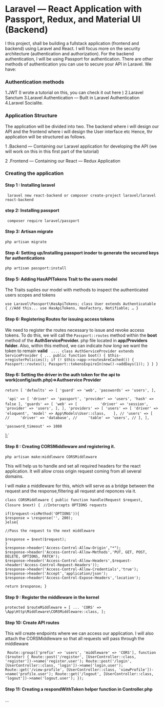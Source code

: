 
# Laravel — React Application with Passport, Redux, and Material UI (Backend)  

I this project, shall be building a fullstack application (frontend and backend) using Laravel and React. I will focus more on the security architecture (authentication and authorization). For the backend authentication, I will be using Passport for authentication. There are other methods of authentication you can use to secure your API in Laravel. We have:

### Authentication methods
1.JWT (I wrote a tutorial on this, you can check it out here )
2.Laravel Sanctum
3.Laravel Authentication — Built in Laravel Authentication
4.Laravel Socialite.

### Application Structure
The application will be divided into two. 
    The backend where i will design our API and the frontend where i  will design the User interface etc Hence, thr application will be structured as follows.

 1 .Backend — Containing our Laravel application for developing the API (we will work on this in this first part of the tutorial)
 
 2 .Frontend — Containing our React — Redux Application

### Creating the application
#### Step 1 : Installing laravel
 ` laravel new react-backend
   or
  composer create-project laravel/laravel react-backend`
 
#### step 2: Installing passport
`
composer require laravel/passport`

#### Step 3: Artisan migrate
`php artisan migrate`

#### Step 4: Setting up/Installing passport inoder to generate the secured keys for authentications

`php artisan passport:install`

#### Step 5: Adding HasAPITokens Trait to the users model
The Traits suplies our model with methods to inspect the authenticated users scopes and tokens


`use Laravel\Passport\HasApiTokens;
class User extends Authenticatable
{
    //Add this...
    use HasApiTokens, HasFactory, Notifiable;
    …
}`

#### Step 6: Registering Routes for issuing access tokens
We need to register the routes necessary to issue and revoke access tokens. 
To do this, we will call the `Passport::routes` method within the **boot** method of the **AuthServiceProvider.**
php file located in **app/Providers folder.** 
Also, within this method, we can indicate _how long_ we want the token to remain **valid** 
`
....
class AuthServiceProvider extends ServiceProvider
{
...
public function boot()
{
    $this->registerPolicies();
    if (! $this->app->routesAreCached()) {
    Passport::routes();
    Passport::tokensExpireIn(now()->addDays(1));
}
}
}`

#### Step 6: Setting the driver in the auth token for the api to work(config/auth.php)=>Authservice Provider
`return [
    'defaults' => [
        'guard' => 'web',
        'passwords' => 'users',
    ],`

   
  ` 'api' => [
       'driver' => 'passport',
       'provider' => 'users',
       'hash' => false
   ],
    'guards' => [
        'web' => [`
  `          'driver' => 'session',
            'provider' => 'users',
        ],
    ],
    'providers' => [
        'users' => [
            'driver' => 'eloquent',
            'model' => App\Models\User::class,`
     `   ],
        // 'users' => [
        //     'driver' => 'database',
        //     'table' => 'users',
        // ],
    ],`

    'password_timeout' => 1080
   ];`

#### Step 8 : Creating  CORSMiddleware and registering it.

`php artisan make:middleware CORSMiddleware`

This will help us to handle and set all required headers for the react application. 
It will allow cross origin request coming from all several domains.

I will make a middleware for this, 
which will serve as a bridge between the request and the response,filtering all request and reponces via it.

`class CORSMiddleware
{
public function handle(Request $request, Closure $next)
{`
   ` //Intercepts OPTIONS requests`

    if($request->isMethod('OPTIONS')){
    $response = \response('', 200);
    }else{

    //Pass the request to the next middleware

    $response = $next($request);
    }
    $response->header('Access-Control-Allow-Origin',"*");
    $response->header('Access-Control-Allow-Methods','PUT, GET, POST, DELETE, OPTIONS, PATCH');
    $response->header('Access-Control-Allow-Headers',$request->header('Access-Control-Request-Headers'));
    $response->header('Access-Control-Allow-Credentials','true');
    $response->header('Accept','application/json');
    $response->header('Access-Control-Expose-Headers','location');
`return $response;
}`

#### Step 9 : Register the middleware in the kernel

`protected $routeMiddleware = [
...
'CORS' => \App\Http\Middleware\CORSMiddleware::class,
];`

#### Step 10: Create API routes

This will create endpoints where we can access our application. I will also attach the CORSMiddleware  so that all requests will pass through the middleware

`
Route::group(['prefix' => 'users', 'middleware' => 'CORS'], function ($router) {
Route::post('/register', [UserController::class, 'register'])->name('register.user');
Route::post('/login', [UserController::class, 'login'])->name('login.user');
Route::get('/view-profile', [UserController::class, 'viewProfile'])->name('profile.user');
Route::get('/logout', [UserController::class, 'logout'])->name('logout.user');
});`

#### Step 11:  Creating  a respondWithToken helper function in Controller.php
 ...
